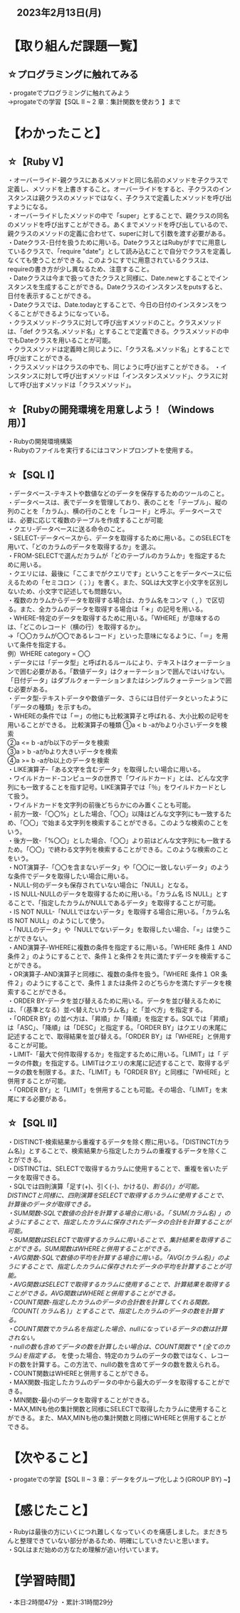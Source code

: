 ## 　2023年2月13日(月)

# 【取り組んだ課題一覧】
## ☆プログラミングに触れてみる
・progateでプログラミングに触れてみよう  
→progateでの学習【SQL II ~  2 章：集計関数を使おう 】まで
# 【わかったこと】
## ☆【Ruby V】
・オーバーライド-親クラスにあるメソッドと同じ名前のメソッドを子クラスで定義し、メソッドを上書きすること。オーバーライドをすると、子クラスのインスタンスは親クラスのメソッドではなく、子クラスで定義したメソッドを呼び出すようになる。  
・オーバーライドしたメソッドの中で「super」とすることで、親クラスの同名のメソッドを呼び出すことができる。あくまでメソッドを呼び出しているので、親クラスのメソッドの定義に合わせて、superに対して引数を渡す必要がある。  
・Dateクラス-日付を扱うために用いる。DateクラスとはRubyがすでに用意しているクラスで、「require "date"」として読み込むことで自分でクラスを定義しなくても使うことができる。このようにすでに用意されているクラスは、requireの書き方が少し異なるため、注意すること。  
・Dateクラスは今まで扱ってきたクラスと同様に、Date.newとすることでインスタンスを生成することができる。Dateクラスのインスタンスをputsすると、日付を表示することができる。  
・Dateクラスでは、Date.todayとすることで、今日の日付のインスタンスをつくることができるようになっている。  
・クラスメソッド-クラスに対して呼び出すメソッドのこと。クラスメソッドは、「def クラス名.メソッド名」とすることで定義できる。クラスメソッドの中でもDateクラスを用いることが可能。  
・クラスメソッドは定義時と同じように、「クラス名.メソッド名」とすることで呼び出すことができる。  
・クラスメソッドはクラスの中でも、同じように呼び出すことができる。
・インスタンスに対して呼び出すメソッドは「インスタンスメソッド」、クラスに対して呼び出すメソッドは「クラスメソッド」。
## ☆【Rubyの開発環境を用意しよう！（Windows用）】
・Rubyの開発環境構築  
・Rubyのファイルを実行するにはコマンドプロンプトを使用する。
## ☆【SQL I】
・データベース-テキストや数値などのデータを保存するためのツールのこと。  
・データベースは、表でデータを管理しており、表のことを「テーブル」、縦の列のことを「カラム」、横の行のことを「レコード」と呼ぶ。データベースでは、必要に応じて複数のテーブルを作成することが可能  
・クエリ-データベースに送る命令のこと。  
・SELECT-データベースから、データを取得するために用いる。このSELECTを用いて、「どのカラムのデータを取得するか」を選ぶ。  
・FROM-SELECTで選んだカラムが「どのテーブルのカラムか」を指定するために用いる。  
・クエリには、最後に「ここまでがクエリです」ということをデータベースに伝えるための「セミコロン（；）」を書く。また、SQLは大文字と小文字を区別しないため、小文字で記述しても問題ない。  
・複数のカラムからデータを取得する場合は、カラム名をコンマ（ , ）で区切る。また、全カラムのデータを取得する場合は「＊」の記号を用いる。  
・WHERE-特定のデータを取得するために用いる。「WHERE」が意味するのは、「どこのレコード（横の行）を取得するか」。  
→「〇〇カラムが〇〇であるレコード」といった意味になるように、「＝」を用いて条件を指定する。  
  例）WHERE category = 〇〇  
・データには「データ型」と呼ばれるルールにより、テキストはクォーテーションで囲む必要がある。「数値データ」はクォーテーションで囲んではいけない。「日付データ」はダブルクォーテーションまたはシングルクォーテーションで囲む必要がある。  
・データ型-テキストデータや数値データ、さらには日付データといったように「データの種類」を示すもの。  
・WHEREの条件では「＝」の他にも比較演算子と呼ばれる、大小比較の記号を用いることができる。
  比較演算子の種類
  ①a < b    -aがbより小さいデータを検索  
  ②a <= b   -aがb以下のデータを検索  
  ③a > b    -aがbより大きいデータを検索  
  ④a >= b   -aがb以上のデータを検索  
・LIKE演算子-「ある文字を含むデータ」を取得したい場合に用いる。  
・ワイルドカード-コンピュータの世界で「ワイルドカード」とは、どんな文字列にも一致することを指す記号。LIKE演算子では「％」をワイルドカードとして扱う。  
・ワイルドカードを文字列の前後どちらかにのみ置くことも可能。  
・前方一致-「〇〇%」とした場合、「〇〇」以降はどんな文字列にも一致するため、「〇〇」で始まる文字列を検索することができる。このような検索のことをいう。  
・後方一致-「%〇〇」とした場合、「〇〇」より前はどんな文字列にも一致するため。「〇〇」で終わる文字列を検索することができる。このような検索のことをいう。  
・NOT演算子-「〇〇を含まないデータ」や「〇〇に一致しないデータ」のような条件でデータを取得したい場合に用いる。  
・NULL-何のデータも保存されていない場合に「NULL」となる。  
・IS NULL-NULLのデータを取得するために用いる。「カラム名 IS NULL」とすることで、「指定したカラムがNULLであるデータ」を取得することが可能。  
・IS NOT NULL-「NULLではないデータ」を取得する場合に用いる。「カラム名 IS NOT NULL」のようにして使う。  
・「NULLのデータ」や「NULLでないデータ」を取得したい場合、「=」は使うことができない。  
・AND演算子-WHEREに複数の条件を指定するに用いる。「WHERE 条件１ AND 条件２」のようにすることで、条件１と条件２を共に満たすデータを検索することができる。  
・OR演算子-AND演算子と同様に、複数の条件を扱う。「WHERE 条件１ OR 条件２」のようにすることで、条件１または条件２のどちらかを満たすデータを検索することができる。  
・ORDER BY-データを並び替えるために用いる。データを並び替えるためには、「（基準となる）並べ替えたいカラム名」と「並べ方」を指定する。  
・「ORDER BY」の並べ方は、「昇順」か「降順」を指定する。SQLでは「昇順」は「ASC」、「降順」は「DESC」と指定する。「ORDER BY」はクエリの末尾に記述することで、取得結果を並び替える。「ORDER BY」は「WHERE」と併用することが可能。  
・LIMIT-「最大で何件取得するか」を指定するために用いる。「LIMIT」は「 データの件数」を指定する。LIMITはクエリの末尾に記述することで、取得するデータの数を制限する。また、「LIMIT」も「ORDER BY」と同様に「WHERE」と併用することが可能。  
・「ORDER BY」と「LIMIT」を併用することも可能。その場合、「LIMIT」を末尾にする必要がある。
## ☆【SQL II】
・DISTINCT-検索結果から重複するデータを除く際に用いる。「DISTINCT(カラム名)」とすることで、検索結果から指定したカラムの重複するデータを除くことができる。  
・DISTINCTは、SELECTで取得するカラムに使用することで、重複を省いたデータを取得できる。  
・SQLでは四則演算「足す(+)、引く(-)、かける(*)、割る(/)」が可能。DISTINCTと同様に、四則演算をSELECTで取得するカラムに使用することで、計算後のデータが取得できる。  
・SUM関数-SQLで数値の合計を計算する場合に用いる。「 SUM(カラム名) 」のようにすることで、指定したカラムに保存されたデータの合計を計算することが可能。  
・SUM関数はSELECTで取得するカラムに用いることで、集計結果を取得することができる。SUM関数はWHEREと併用することができる。  
・AVG関数-SQLで数値の平均を計算する場合に用いる。「AVG(カラム名)」のようにすることで、指定したカラムに保存されたデータの平均を計算することが可能。  
・AVG関数はSELECTで取得するカラムに使用することで、計算結果を取得することができる。AVG関数はWHEREと併用することができる。  
・COUNT関数-指定したカラムのデータの合計数を計算してくれる関数。「COUNT( カラム名 )」とすることで、指定したカラムのデータの数を計算する。  
・COUNT関数でカラム名を指定した場合、nullになっているデータの数は計算されない。  
・nullの数も含めてデータの数を計算したい場合は、COUNT関数で * (全てのカラム)を指定する。* を使った場合、特定のカラムのデータの数ではなく、レコードの数を計算する。この方法で、nullの数を含めてデータの数を数えられる。  
・COUNT関数はWHEREと併用することができる。  
・MAX関数-指定したカラムのデータの中から最大のデータを取得することができる。  
・MIN関数-最小のデータを取得することができる。  
・MAX,MINも他の集計関数と同様にSELECTで取得したカラムに使用することができる。また、MAX,MINも他の集計関数と同様にWHEREと併用することができる。

# 【次やること】
・progateでの学習【SQL II ~  3 章：データをグループ化しよう(GROUP BY) ~】
# 【感じたこと】
・Rubyは最後の方にいくにつれ難しくなっていくのを痛感しました。まだきちんと整理できていない部分があるため、明確にしていきたいと思います。  
・SQLはまだ始めの方なため理解が追い付いています。
# 【学習時間】
・本日:2時間47分
・累計:31時間29分
